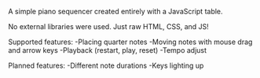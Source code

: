 A simple piano sequencer created entirely with a JavaScript table.

No external libraries were used. Just raw HTML, CSS, and JS!

Supported features:
  -Placing quarter notes
  -Moving notes with mouse drag and arrow keys
  -Playback (restart, play, reset)
  -Tempo adjust

Planned features:
  -Different note durations
  -Keys lighting up
